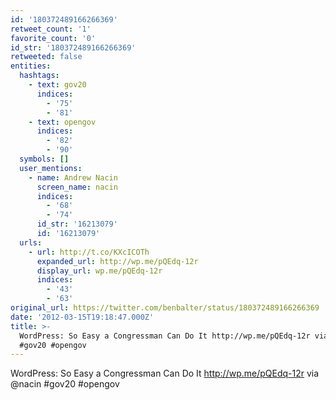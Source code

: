 ```yaml
---
id: '180372489166266369'
retweet_count: '1'
favorite_count: '0'
id_str: '180372489166266369'
retweeted: false
entities:
  hashtags:
    - text: gov20
      indices:
        - '75'
        - '81'
    - text: opengov
      indices:
        - '82'
        - '90'
  symbols: []
  user_mentions:
    - name: Andrew Nacin
      screen_name: nacin
      indices:
        - '68'
        - '74'
      id_str: '16213079'
      id: '16213079'
  urls:
    - url: http://t.co/KXcICOTh
      expanded_url: http://wp.me/pQEdq-12r
      display_url: wp.me/pQEdq-12r
      indices:
        - '43'
        - '63'
original_url: https://twitter.com/benbalter/status/180372489166266369
date: '2012-03-15T19:18:47.000Z'
title: >-
  WordPress: So Easy a Congressman Can Do It http://wp.me/pQEdq-12r via @nacin
  #gov20 #opengov
---
```


WordPress: So Easy a Congressman Can Do It http://wp.me/pQEdq-12r via @nacin #gov20 #opengov
